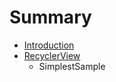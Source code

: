 # Summary

* [Introduction](README.md)
* [RecyclerView](RecyclerView/recyclerview.md)
   * SimplestSample

